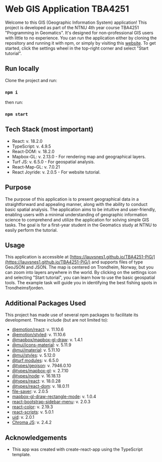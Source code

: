 # Web GIS Application TBA4251

Welcome to this GIS (Geographic Information System) application! This project is developed as part of the NTNU 4th year course TBA4251 "Programming in Geomatics". It's designed for non-professional GIS users with little to no experience. You can run the application either by cloning the repository and running it with npm, or simply by visiting this [website](https://lauvsnes1.github.io/TBA4251-PiG/). To get started, click the settings wheel in the top-right corner and select "Start tutorial". 


## Run locally

Clone the project and run:

### `npm i`

then run:

### `npm start`

## Tech Stack (most important)
* React: v. 18.2.0
* TypeScript: v. 4.9.5
* React-DOM: v. 18.2.0
* Mapbox-GL: v. 2.13.0 - For rendering map and geographical layers.
* Turf JS: v. 6.5.0 - For geospatial analysis.
* React-Map-GL: v. 7.0.21
* React Joyride: v. 2.0.5 - For website tutorial.

## Purpose
The purpose of this application is to present geographical data in a straightforward and appealing manner, along with the ability to conduct basic spatial analysis. The application aims to be intuitive and user-friendly, enabling users with a minimal understanding of geographic information science to comprehend and utilize the application for solving simple GIS tasks. The goal is for a first-year student in the Geomatics study at NTNU to easily perform the tutorial. 

## Usage
This application is accessible at [https://lauvsnes1.github.io/TBA4251-PiG/](https://lauvsnes1.github.io/TBA4251-PiG/) and supports files of type GeoJSON and JSON. The map is centered on Trondheim, Norway, but you can zoom into layers anywhere in the world. By clicking on the settings icon and selecting "Start tutorial", you can learn how to use the basic geospatial tools. The example task will guide you in identifying the best fishing spots in Trondheimsfjorden. 

## Additional Packages Used
This project has made use of several npm packages to facilitate its development. These include (but are not limited to):

* [@emotion/react](https://www.npmjs.com/package/@emotion/react): v. 11.10.6
* [@emotion/styled](https://www.npmjs.com/package/@emotion/styled): v. 11.10.6
* [@mapbox/mapbox-gl-draw](https://www.npmjs.com/package/@mapbox/mapbox-gl-draw): v. 1.4.1
* [@mui/icons-material](https://www.npmjs.com/package/@mui/icons-material): v. 5.11.9
* [@mui/material](https://www.npmjs.com/package/@mui/material): v. 5.11.10
* [@mui/styles](https://www.npmjs.com/package/@mui/styles): v. 5.12.0
* [@turf modules](https://www.npmjs.com/package/@turf/turf): v. 6.5.0
* [@types/geojson](https://www.npmjs.com/package/@types/geojson): v. 7946.0.10
* [@types/mapbox-gl](https://www.npmjs.com/package/@types/mapbox-gl): v. 2.7.10
* [@types/node](https://www.npmjs.com/package/@types/node): v. 16.18.13
* [@types/react](https://www.npmjs.com/package/@types/react): v. 18.0.28
* [@types/react-dom](https://www.npmjs.com/package/@types/react-dom): v. 18.0.11
* [file-saver](https://www.npmjs.com/package/file-saver): v. 2.0.5
* [mapbox-gl-draw-rectangle-mode](https://www.npmjs.com/package/mapbox-gl-draw-rectangle-mode): v. 1.0.4
* [react-bootstrap-sidebar-menu](https://www.npmjs.com/package/react-bootstrap-sidebar-menu): v. 2.0.3
* [react-color](https://www.npmjs.com/package/react-color): v. 2.19.3
* [react-scripts](https://www.npmjs.com/package/react-scripts): v. 5.0.1
* [uid](https://www.npmjs.com/package/uid): v. 2.0.1
* [Chroma JS](https://gka.github.io/chroma.js/#chroma-distance): v. 2.4.2


## Acknowledgements
* This app was created with create-react-app using the TypeScript template.

